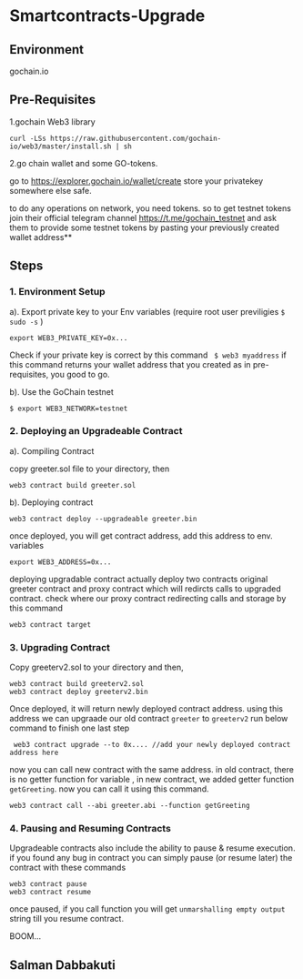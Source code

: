 # Smartcontracts-Upgrade

## Environment
gochain.io

## Pre-Requisites

1.gochain Web3 library
```
curl -LSs https://raw.githubusercontent.com/gochain-io/web3/master/install.sh | sh
```
2.go chain wallet and some GO-tokens.

go to https://explorer.gochain.io/wallet/create store your privatekey somewhere else safe.

to do any operations on network, you need tokens. so to get testnet tokens join their official telegram channel https://t.me/gochain_testnet and ask them to provide some testnet tokens by pasting your previously created wallet address**

## Steps

### 1. Environment Setup

 a). Export private key to your Env variables (require root user previligies ``` $ sudo -s ``` )
 ```
 export WEB3_PRIVATE_KEY=0x...
 ```
 Check if your private key is correct by this command ``` $ web3 myaddress``` if this command returns your wallet address that you created as in pre-requisites, you good to go.
 
 b). Use the GoChain testnet
 ```
$ export WEB3_NETWORK=testnet
```
### 2. Deploying an Upgradeable Contract

a). Compiling Contract

 copy greeter.sol file to your directory, then 
 
 ```
 web3 contract build greeter.sol
 ```
 b). Deploying contract
 
 ```
 web3 contract deploy --upgradeable greeter.bin
 ```
 once deployed, you will get contract address, add this address to env. variables
 ```
 export WEB3_ADDRESS=0x...
 ```
 deploying upgradable contract actually deploy two contracts original greeter contract and proxy contract which will redircts calls to upgraded contract. check where our proxy contract redirecting calls and storage by this command
 
 ```
 web3 contract target
 ```
 
 ### 3. Upgrading Contract
 
  Copy greeterv2.sol to your directory and then,
  ```
 web3 contract build greeterv2.sol
 web3 contract deploy greeterv2.bin
```
Once deployed, it will return newly deployed contract address. using this address we can upgraade our old contract ```greeter``` to ```greeterv2``` run below command to finish one last step
```
 web3 contract upgrade --to 0x.... //add your newly deployed contract address here
```
now you can call new contract with the same address. in old contract, there is no getter function for variable , in new contract, we added getter function ```getGreeting```. now you can call it using this command.

```
web3 contract call --abi greeter.abi --function getGreeting
```

### 4. Pausing and Resuming Contracts

Upgradeable contracts also include the ability to pause & resume execution. if you found any bug in contract you can simply pause (or resume later) the contract with these commands

```
web3 contract pause
web3 contract resume
```
once paused, if you call function you will get ```unmarshalling empty output``` string till you resume contract.

BOOM...

## Salman Dabbakuti

